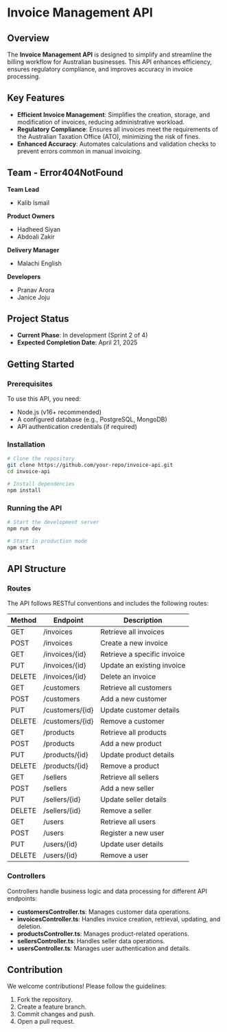 # Invoice Management API

## Overview
The **Invoice Management API** is designed to simplify and streamline the billing workflow for Australian businesses. This API enhances efficiency, ensures regulatory compliance, and improves accuracy in invoice processing.

## Key Features
- **Efficient Invoice Management**: Simplifies the creation, storage, and modification of invoices, reducing administrative workload.
- **Regulatory Compliance**: Ensures all invoices meet the requirements of the Australian Taxation Office (ATO), minimizing the risk of fines.
- **Enhanced Accuracy**: Automates calculations and validation checks to prevent errors common in manual invoicing.

## Team - Error404NotFound
**Team Lead**
- Kalib Ismail

**Product Owners**
- Hadheed Siyan
- Abdoali Zakir

**Delivery Manager**
- Malachi English

**Developers**
- Pranav Arora
- Janice Joju

## Project Status
- **Current Phase**: In development (Sprint 2 of 4)
- **Expected Completion Date**: April 21, 2025

## Getting Started
### Prerequisites
To use this API, you need:
- Node.js (v16+ recommended)
- A configured database (e.g., PostgreSQL, MongoDB)
- API authentication credentials (if required)

### Installation
```sh
# Clone the repository
git clone https://github.com/your-repo/invoice-api.git
cd invoice-api

# Install dependencies
npm install
```

### Running the API
```sh
# Start the development server
npm run dev

# Start in production mode
npm start
```

## API Structure
### Routes
The API follows RESTful conventions and includes the following routes:

| Method | Endpoint           | Description                     |
|--------|-------------------|---------------------------------|
| GET    | /invoices         | Retrieve all invoices          |
| POST   | /invoices         | Create a new invoice           |
| GET    | /invoices/{id}    | Retrieve a specific invoice    |
| PUT    | /invoices/{id}    | Update an existing invoice     |
| DELETE | /invoices/{id}    | Delete an invoice              |
| GET    | /customers        | Retrieve all customers         |
| POST   | /customers        | Add a new customer             |
| PUT    | /customers/{id}   | Update customer details        |
| DELETE | /customers/{id}   | Remove a customer              |
| GET    | /products         | Retrieve all products          |
| POST   | /products         | Add a new product              |
| PUT    | /products/{id}    | Update product details         |
| DELETE | /products/{id}    | Remove a product               |
| GET    | /sellers          | Retrieve all sellers           |
| POST   | /sellers          | Add a new seller               |
| PUT    | /sellers/{id}     | Update seller details          |
| DELETE | /sellers/{id}     | Remove a seller                |
| GET    | /users            | Retrieve all users             |
| POST   | /users            | Register a new user            |
| PUT    | /users/{id}       | Update user details            |
| DELETE | /users/{id}       | Remove a user                  |

### Controllers
Controllers handle business logic and data processing for different API endpoints:
- **customersController.ts**: Manages customer data operations.
- **invoicesController.ts**: Handles invoice creation, retrieval, updating, and deletion.
- **productsController.ts**: Manages product-related operations.
- **sellersController.ts**: Handles seller data operations.
- **usersController.ts**: Manages user authentication and details.

## Contribution
We welcome contributions! Please follow the guidelines:
1. Fork the repository.
2. Create a feature branch.
3. Commit changes and push.
4. Open a pull request.


